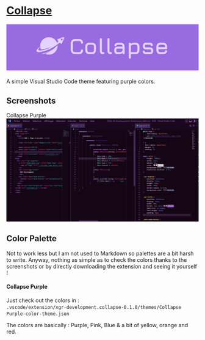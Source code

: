 # [Collapse](https://marketplace.visualstudio.com/items?itemName=xgr-development.collapse)
![Collapse Logo](https://raw.githubusercontent.com/XGR-Development/Collapse-vscode-theme/main/cropped-icon.png)
<br><br> A simple Visual Studio Code theme featuring purple colors.

## Screenshots

Collapse Purple
![Screenshot - Collapse Purple](https://raw.githubusercontent.com/XGR-Development/Collapse-vscode-theme/main/static/collapse-purple-screenshot.png)

## Color Palette
Not to work less but I am not used to Markdown so palettes are a bit harsh to write. Anyway, nothing as simple as to check the colors thanks to the screenshots or by directly downloading the extension and seeing it yourself !

#### **Collapse Purple**

Just check out the colors in :  
`.vscode/extension/xgr-development.collapse-0.1.0/themes/Collapse Purple-color-theme.json`

The colors are basically : Purple, Pink, Blue & a bit of yellow, orange and red.